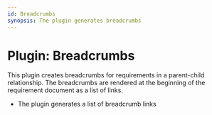 ```yaml
---
id: Breadcrumbs
synopsis: The plugin generates breadcrumbs
---
```


# Plugin: Breadcrumbs

This plugin creates breadcrumbs for requirements in a parent-child relationship. The breadcrumbs are rendered at the beginning of the requirement document as a list of links.

-   The plugin generates a list of breadcrumb links
